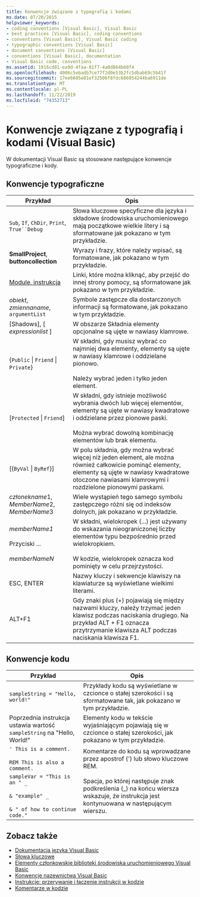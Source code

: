 ```yaml
---
title: Konwencje związane z typografią i kodami
ms.date: 07/20/2015
helpviewer_keywords:
- coding conventions [Visual Basic], Visual Basic
- best practices [Visual Basic], coding conventions
- conventions [Visual Basic], Visual Basic coding
- typographic conventions [Visual Basic]
- document conventions [Visual Basic]
- conventions [Visual Basic], documentation
- Visual Basic code, conventions
ms.assetid: 1916cd81-ea9d-4faa-81f7-4a0d864b60f4
ms.openlocfilehash: 4906c5ebadb7ce77f2d0e53b2fc5dbab69c5b41f
ms.sourcegitcommit: 17ee6605e01ef32506f8fdc686954244ba6911de
ms.translationtype: MT
ms.contentlocale: pl-PL
ms.lasthandoff: 11/22/2019
ms.locfileid: "74352713"
---
```

# <a name="typographic-and-code-conventions-visual-basic"></a>Konwencje związane z typografią i kodami (Visual Basic)

W dokumentacji Visual Basic są stosowane następujące konwencje typograficzne i kody.  
  
## <a name="typographic-conventions"></a>Konwencje typograficzne  
  
|Przykład|Opis|  
|-------------|-----------------|  
|`Sub`, `If`, `ChDir`, `Print`, `True``Debug`|Słowa kluczowe specyficzne dla języka i składowe środowiska uruchomieniowego mają początkowe wielkie litery i są sformatowane jak pokazano w tym przykładzie.|  
|**SmallProject**, **buttoncollection**|Wyrazy i frazy, które należy wpisać, są formatowane, jak pokazano w tym przykładzie.|  
|[Module, instrukcja](../../visual-basic/language-reference/statements/module-statement.md)|Linki, które można kliknąć, aby przejść do innej strony pomocy, są sformatowane jak pokazano w tym przykładzie.|  
|*obiekt*, *zmiennaname*, `argumentList`|Symbole zastępcze dla dostarczonych informacji są formatowane, jak pokazano w tym przykładzie.|  
|[Shadows], [ *expressionlist* ]|W obszarze Składnia elementy opcjonalne są ujęte w nawiasy klamrowe.|  
|{`Public` &#124; `Friend` &#124; `Private`}|W składni, gdy musisz wybrać co najmniej dwa elementy, elementy są ujęte w nawiasy klamrowe i oddzielane pionowo.<br /><br /> Należy wybrać jeden i tylko jeden element.|  
|[`Protected` &#124; `Friend`]|W składni, gdy istnieje możliwość wybrania dwóch lub więcej elementów, elementy są ujęte w nawiasy kwadratowe i oddzielane przez pionowe paski.<br /><br /> Można wybrać dowolną kombinację elementów lub brak elementu.|  
|[{`ByVal` &#124; `ByRef`}]|W polu składnia, gdy można wybrać więcej niż jeden element, ale można również całkowicie pominąć elementy, elementy są ujęte w nawiasy kwadratowe otoczone nawiasami klamrowymi i rozdzielone pionowymi paskami.|  
|*członekname*1, *MemberName*2, *MemberName*3|Wiele wystąpień tego samego symbolu zastępczego różni się od indeksów dolnych, jak pokazano w przykładzie.|  
|*memberName1*<br /><br /> Przyciski ...<br /><br /> *memberNameN*|W składni, wielokropek (...) jest używany do wskazania nieograniczonej liczby elementów typu bezpośrednio przed wielokropkiem.<br /><br /> W kodzie, wielokropek oznacza kod pominięty w celu przejrzystości.|  
|ESC, ENTER|Nazwy kluczy i sekwencje klawiszy na klawiaturze są wyświetlane wielkimi literami.|  
|ALT+F1|Gdy znaki plus (+) pojawiają się między nazwami kluczy, należy trzymać jeden klawisz podczas naciskania drugiego. Na przykład ALT + F1 oznacza przytrzymanie klawisza ALT podczas naciskania klawisza F1.|  
  
## <a name="code-conventions"></a>Konwencje kodu  
  
|Przykład|Opis|  
|-------------|-----------------|  
|`sampleString = "Hello, world!"`|Przykłady kodu są wyświetlane w czcionce o stałej szerokości i są sformatowane tak, jak pokazano w tym przykładzie.|  
|Poprzednia instrukcja ustawia wartość `sampleString` na "Hello, World!"|Elementy kodu w tekście wyjaśniającym pojawiają się w czcionce o stałej szerokości, jak pokazano w tym przykładzie.|  
|`' This is a comment.`<br /><br /> `REM This is also a comment.`|Komentarze do kodu są wprowadzane przez apostrof (') lub słowo kluczowe REM.|  
|`sampleVar = "This is an " _`<br /><br /> `& "example" _`<br /><br /> `& " of how to continue code."`|Spacja, po której następuje znak podkreślenia (_) na końcu wiersza wskazuje, że instrukcja jest kontynuowana w następującym wierszu.|  
  
## <a name="see-also"></a>Zobacz także

- [Dokumentacja języka Visual Basic](../../visual-basic/language-reference/index.md)
- [Słowa kluczowe](../../visual-basic/language-reference/keywords/index.md)
- [Elementy członkowskie biblioteki środowiska uruchomieniowego Visual Basic](../../visual-basic/language-reference/runtime-library-members.md)
- [Konwencje nazewnictwa Visual Basic](../../visual-basic/programming-guide/program-structure/naming-conventions.md)
- [Instrukcje: przerywanie i łączenie instrukcji w kodzie](../../visual-basic/programming-guide/program-structure/how-to-break-and-combine-statements-in-code.md)
- [Komentarze w kodzie](../../visual-basic/programming-guide/program-structure/comments-in-code.md)

